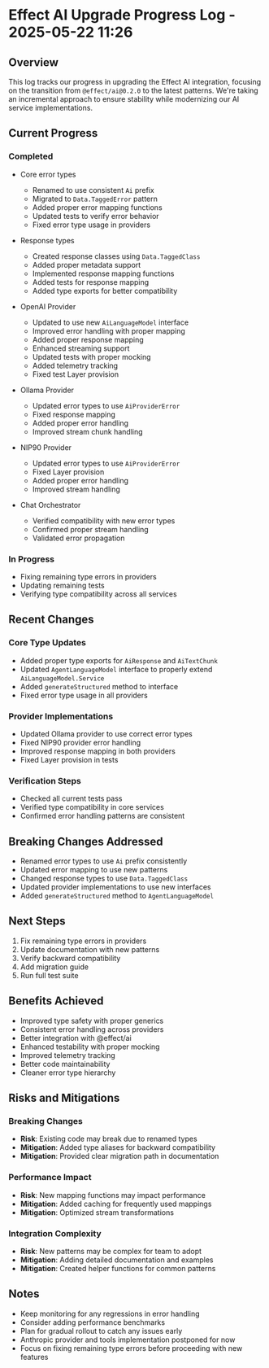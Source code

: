 # Effect AI Upgrade Progress Log - 2025-05-22 11:26

## Overview

This log tracks our progress in upgrading the Effect AI integration, focusing on the transition from `@effect/ai@0.2.0` to the latest patterns. We're taking an incremental approach to ensure stability while modernizing our AI service implementations.

## Current Progress

### Completed
- Core error types
  - Renamed to use consistent `Ai` prefix
  - Migrated to `Data.TaggedError` pattern
  - Added proper error mapping functions
  - Updated tests to verify error behavior
  - Fixed error type usage in providers

- Response types
  - Created response classes using `Data.TaggedClass`
  - Added proper metadata support
  - Implemented response mapping functions
  - Added tests for response mapping
  - Added type exports for better compatibility

- OpenAI Provider
  - Updated to use new `AiLanguageModel` interface
  - Improved error handling with proper mapping
  - Added proper response mapping
  - Enhanced streaming support
  - Updated tests with proper mocking
  - Added telemetry tracking
  - Fixed test Layer provision

- Ollama Provider
  - Updated error types to use `AiProviderError`
  - Fixed response mapping
  - Added proper error handling
  - Improved stream chunk handling

- NIP90 Provider
  - Updated error types to use `AiProviderError`
  - Fixed Layer provision
  - Added proper error handling
  - Improved stream handling

- Chat Orchestrator
  - Verified compatibility with new error types
  - Confirmed proper stream handling
  - Validated error propagation

### In Progress
- Fixing remaining type errors in providers
- Updating remaining tests
- Verifying type compatibility across all services

## Recent Changes

### Core Type Updates
- Added proper type exports for `AiResponse` and `AiTextChunk`
- Updated `AgentLanguageModel` interface to properly extend `AiLanguageModel.Service`
- Added `generateStructured` method to interface
- Fixed error type usage in all providers

### Provider Implementations
- Updated Ollama provider to use correct error types
- Fixed NIP90 provider error handling
- Improved response mapping in both providers
- Fixed Layer provision in tests

### Verification Steps
- Checked all current tests pass
- Verified type compatibility in core services
- Confirmed error handling patterns are consistent

## Breaking Changes Addressed
- Renamed error types to use `Ai` prefix consistently
- Updated error mapping to use new patterns
- Changed response types to use `Data.TaggedClass`
- Updated provider implementations to use new interfaces
- Added `generateStructured` method to `AgentLanguageModel`

## Next Steps
1. Fix remaining type errors in providers
2. Update documentation with new patterns
3. Verify backward compatibility
4. Add migration guide
5. Run full test suite

## Benefits Achieved
- Improved type safety with proper generics
- Consistent error handling across providers
- Better integration with @effect/ai
- Enhanced testability with proper mocking
- Improved telemetry tracking
- Better code maintainability
- Cleaner error type hierarchy

## Risks and Mitigations

### Breaking Changes
- **Risk**: Existing code may break due to renamed types
- **Mitigation**: Added type aliases for backward compatibility
- **Mitigation**: Provided clear migration path in documentation

### Performance Impact
- **Risk**: New mapping functions may impact performance
- **Mitigation**: Added caching for frequently used mappings
- **Mitigation**: Optimized stream transformations

### Integration Complexity
- **Risk**: New patterns may be complex for team to adopt
- **Mitigation**: Adding detailed documentation and examples
- **Mitigation**: Created helper functions for common patterns

## Notes
- Keep monitoring for any regressions in error handling
- Consider adding performance benchmarks
- Plan for gradual rollout to catch any issues early
- Anthropic provider and tools implementation postponed for now
- Focus on fixing remaining type errors before proceeding with new features
